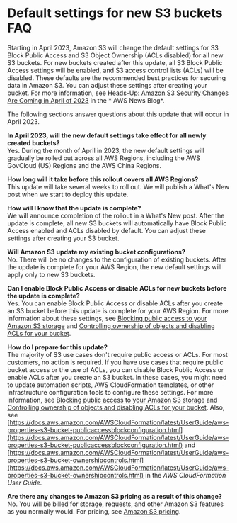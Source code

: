 # Default settings for new S3 buckets FAQ<a name="create-bucket-faq"></a>

Starting in April 2023, Amazon S3 will change the default settings for S3 Block Public Access and S3 Object Ownership \(ACLs disabled\) for all new S3 buckets\. For new buckets created after this update, all S3 Block Public Access settings will be enabled, and S3 access control lists \(ACLs\) will be disabled\. These defaults are the recommended best practices for securing data in Amazon S3\. You can adjust these settings after creating your bucket\. For more information, see [Heads\-Up: Amazon S3 Security Changes Are Coming in April of 2023](http://aws.amazon.com/blogs/aws/heads-up-amazon-s3-security-changes-are-coming-in-april-of-2023/) in the * AWS News Blog*\.

The following sections answer questions about this update that will occur in April 2023\. 

**In April 2023, will the new default settings take effect for all newly created buckets?**  
Yes\. During the month of April in 2023, the new default settings will gradually be rolled out across all AWS Regions, including the AWS GovCloud \(US\) Regions and the AWS China Regions\. 

**How long will it take before this rollout covers all AWS Regions?**  
This update will take several weeks to roll out\. We will publish a What's New post when we start to deploy this update\.

**How will I know that the update is complete?**  
We will announce completion of the rollout in a What's New post\. After the update is complete, all new S3 buckets will automatically have Block Public Access enabled and ACLs disabled by default\. You can adjust these settings after creating your S3 bucket\. 

**Will Amazon S3 update my existing bucket configurations?**  
No\. There will be no changes to the configuration of existing buckets\. After the update is complete for your AWS Region, the new default settings will apply only to new S3 buckets\.

**Can I enable Block Public Access or disable ACLs for new buckets before the update is complete?**  
Yes\. You can enable Block Public Access or disable ACLs after you create an S3 bucket before this update is complete for your AWS Region\. For more information about these settings, see [Blocking public access to your Amazon S3 storage](access-control-block-public-access.md) and [Controlling ownership of objects and disabling ACLs for your bucket](about-object-ownership.md)\.

**How do I prepare for this update?**  
The majority of S3 use cases don't require public access or ACLs\. For most customers, no action is required\. If you have use cases that require public bucket access or the use of ACLs, you can disable Block Public Access or enable ACLs after you create an S3 bucket\. In these cases, you might need to update automation scripts, AWS CloudFormation templates, or other infrastructure configuration tools to configure these settings\. For more information, see [Blocking public access to your Amazon S3 storage](access-control-block-public-access.md) and [Controlling ownership of objects and disabling ACLs for your bucket](about-object-ownership.md)\. Also, see [https://docs.aws.amazon.com/AWSCloudFormation/latest/UserGuide/aws-properties-s3-bucket-publicaccessblockconfiguration.html](https://docs.aws.amazon.com/AWSCloudFormation/latest/UserGuide/aws-properties-s3-bucket-publicaccessblockconfiguration.html) and [https://docs.aws.amazon.com/AWSCloudFormation/latest/UserGuide/aws-properties-s3-bucket-ownershipcontrols.html](https://docs.aws.amazon.com/AWSCloudFormation/latest/UserGuide/aws-properties-s3-bucket-ownershipcontrols.html) in the *AWS CloudFormation User Guide*\. 

**Are there any changes to Amazon S3 pricing as a result of this change?**  
No\. You will be billed for storage, requests, and other Amazon S3 features as you normally would\. For pricing, see [Amazon S3 pricing](http://aws.amazon.com/s3/pricing/)\. 
